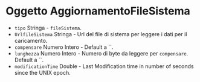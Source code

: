 # Oggetto AggiornamentoFileSistema

* `tipo` Stringa - `fileSistema`.
* `UrlfileSistema` Stringa - Url del file di sistema per leggere i dati per il caricamento.
* `compensare` Numero Intero - Default a ``.
* `lunghezza` Numero Intero - Numero di byte da leggere per `compensare`. Default a ``.
* `modificationTime` Double - Last Modification time in number of seconds since the UNIX epoch.